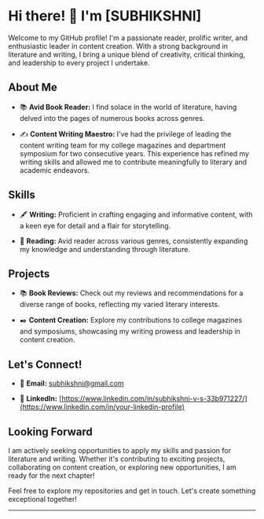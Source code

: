# Hi there! 👋 I'm [SUBHIKSHNI]

Welcome to my GitHub profile! I'm a passionate reader, prolific writer, and enthusiastic leader in content creation. With a strong background in literature and writing, I bring a unique blend of creativity, critical thinking, and leadership to every project I undertake.

## About Me

- 📚 **Avid Book Reader:** I find solace in the world of literature, having delved into the pages of numerous books across genres.
  
- ✍️ **Content Writing Maestro:** I've had the privilege of leading the content writing team for my college magazines and department symposium for two consecutive years. This experience has refined my writing skills and allowed me to contribute meaningfully to literary and academic endeavors.

## Skills

- 🖋️ **Writing:** Proficient in crafting engaging and informative content, with a keen eye for detail and a flair for storytelling.

- 📖 **Reading:** Avid reader across various genres, consistently expanding my knowledge and understanding through literature.

## Projects

- 📚 **Book Reviews:** Check out my reviews and recommendations for a diverse range of books, reflecting my varied literary interests.

- ✒️ **Content Creation:** Explore my contributions to college magazines and symposiums, showcasing my writing prowess and leadership in content creation.

## Let's Connect!

- 📧 **Email:** [subhikshni@gmail.com](mailto:your.email@example.com)

- 💼 **LinkedIn:** [https://www.linkedin.com/in/subhikshni-v-s-33b971227/](https://www.linkedin.com/in/your-linkedin-profile)

## Looking Forward

I am actively seeking opportunities to apply my skills and passion for literature and writing. Whether it's contributing to exciting projects, collaborating on content creation, or exploring new opportunities, I am ready for the next chapter!

Feel free to explore my repositories and get in touch. Let's create something exceptional together!

---
